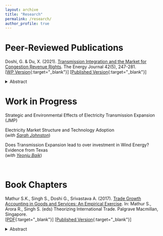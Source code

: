 ```yaml
---
layout: archive
title: "Research"
permalink: /research/
author_profile: true
---
```


# **Peer-Reviewed Publications**<br/>

Doshi, G. & Du, X. (2021). [Transmission Integration and the Market for Congestion Revenue Rights](https://doi.org/10.5547/01956574.42.5.gdos). The Energy Journal 42(5), 247-281. <br/>
[[WP Version](https://gdoshi2.github.io/files/DoshiDu_EJ_revised_wAppendix.pdf){:target="_blank"}] [[Published Version](https://doi.org/10.5547/01956574.42.5.gdos){:target="_blank"}] <br/>
<details><summary>Abstract</summary>
 Texas electricity market saw a recent integration of electricity transmission as a part of Competitive Renewable Energy Zones (CREZ). Exploiting the commissioning date of CREZ based transmission integration as an exogenous shock, we analyze the effect of transmission expansion on market clearing prices of Congestion Revenue Rights (CRR). Reduced form estimates suggest that excess transmission led to a lowering of CRR prices for contracts at all Times of Use. We find strong evidence of spatial, distributional, and firm specific heterogeneity. The paper shows that transmission expansion enhanced efficiency of the CRR market in terms of a spatial convergence in prices and a decrease in aggregate auction expenditure of approximately $260 million over a period of 4.5 years post CREZ.
 </details> 
 
 # **Work in Progress**<br/>

Strategic and Environmental Effects of Electricity Transmission Expansion (JMP)

Electricity Market Structure and Technology Adoption <br/> (_with [Sarah Johnston](https://www.sarahbjohnston.com/)_)

Does Transmission Expansion lead to over investment in Wind Energy? Evidence from Texas <br/> (_with [Yeonju Baik](https://econ.wisc.edu/staff/baik-yeon-ju/)_)

<br/>

 # **Book Chapters**<br/>
 Mathur S.K., Singh S., Doshi G., Srivastava A. (2017). [Trade Growth Accounting in Goods and Services: An Empirical Exercise](https://doi.org/10.1007/978-981-10-1759-9_5). In: Mathur S., Arora R., Singh S. (eds) Theorizing International Trade. Palgrave Macmillan, Singapore. <br/>
[[PDF](https://gdoshi2.github.io/files/Trade_Costs_Paper.pdf){:target="_blank"}] [[Published Version](https://doi.org/10.1007/978-981-10-1759-9_5){:target="_blank"}] <br/>
<details><summary>Abstract</summary>
This chapter explores the reasons behind trade growth in goods and services over the years for some selected countries by using Novy’s measure. We calculate trade costs in terms of tariff equivalents by using the indirect trade cost measure given by Novy. Trade costs and trade growth accounting in both goods and services are shown separately. For trade costs in goods, we look at the case of India and APEC countries, and for trade costs in services we consider the 61 trading partners for which data is available.
 </details>

